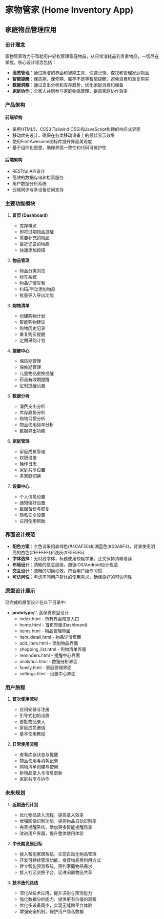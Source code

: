 # 家物管家 (Home Inventory App)
## 家庭物品管理应用

### 设计理念

家物管家致力于帮助用户轻松管理家庭物品，从日常消耗品到贵重物品，一切尽在掌握。核心设计理念包括：

- **高效管理**：通过简洁的界面和智能工具，快速记录、查找和管理家庭物品
- **智能提醒**：保质期、保修期、库存不足等智能提醒，避免浪费和重复购买
- **数据洞察**：通过支出分析和库存趋势，优化家庭消费和储备
- **家庭协作**：全家人共同参与家庭物品管理，提高家庭协作效率

### 产品架构

#### 前端架构
- 采用HTML5、CSS3(Tailwind CSS)和JavaScript构建的响应式界面
- 移动优先设计，确保在各类移动设备上的最佳显示效果
- 使用FontAwesome图标库提升界面美观度
- 基于组件化思想，确保界面一致性和代码可维护性

#### 后端架构
- RESTful API设计
- 高效的数据存储和检索服务
- 用户数据分析系统
- 云端同步与多设备访问支持

### 主要功能模块

1. **首页 (Dashboard)**
   - 库存概览
   - 即将过期物品提醒
   - 需要补充的物品
   - 最近记录的物品
   - 快速添加按钮

2. **物品管理**
   - 物品分类浏览
   - 标签系统
   - 物品详情查看
   - 扫码/手动添加物品
   - 批量导入导出功能

3. **购物清单**
   - 创建购物计划
   - 智能购物建议
   - 购物历史记录
   - 重复购买提醒
   - 定期采购计划

4. **提醒中心**
   - 保质期管理
   - 保修期管理
   - 儿童物品更换提醒
   - 药品有效期提醒
   - 定制提醒设置

5. **数据分析**
   - 消费支出分析
   - 库存趋势分析
   - 购物习惯分析
   - 物品使用频率分析
   - 数据导出功能

6. **家庭管理**
   - 家庭成员管理
   - 权限设置
   - 操作日志
   - 家庭共享设置
   - 多家庭切换

7. **设置中心**
   - 个人信息设置
   - 通知偏好设置
   - 数据备份与恢复
   - 隐私安全设置
   - 应用使用帮助

### 界面设计规范

- **配色方案**：主色调采用森绿色(#4CAF50)和湖蓝色(#03A9F4)，背景使用明亮的白色(#FFFFFF)和浅灰(#F5F5F5)
- **字体选择**：无衬线字体，标题使用较粗字重，正文保持清晰易读
- **布局设计**：清晰的信息层级，遵循iOS/Android设计规范
- **交互设计**：流畅的切换动效，符合用户操作习惯
- **可访问性**：考虑不同用户群体的使用需求，确保良好的可访问性

### 原型设计展示

已完成的原型设计在以下目录中:

- **prototype/**：高保真原型设计
  - index.html - 所有界面预览入口
  - home.html - 首页界面(Dashboard)
  - items.html - 物品管理界面
  - item_detail.html - 物品详情页面
  - add_item.html - 添加物品界面
  - shopping_list.html - 购物清单界面
  - reminders.html - 提醒中心界面
  - analytics.html - 数据分析界面
  - family.html - 家庭管理界面
  - settings.html - 设置中心界面

### 用户旅程

1. **首次使用流程**
   - 应用安装与注册
   - 引导式初始设置
   - 首批物品录入
   - 家庭成员邀请
   - 基本使用教程

2. **日常使用流程**
   - 查看库存状态与提醒
   - 物品使用与消耗记录
   - 购物清单创建与使用
   - 新物品录入与信息更新
   - 家庭共享与协作

### 未来规划

1. **近期迭代计划**
   - 优化物品录入流程，提高录入效率
   - 增强图像识别功能，提高物品自动识别率
   - 完善提醒系统，增加更多智能提醒场景
   - 改进用户界面，提升整体使用体验

2. **中长期发展目标**
   - 接入智能家居系统，实现自动化物品管理
   - 开发可持续管理功能，推荐物品再利用方式
   - 建立智能预测系统，预判家庭物品需求
   - 接入社区交换平台，促进闲置物品共享

3. **技术迭代路线**
   - 深化AI技术应用，提升识别与预测能力
   - 强化数据分析能力，提供更有价值的洞察
   - 优化多设备同步，实现无缝跨平台体验
   - 增强安全机制，保护用户隐私数据